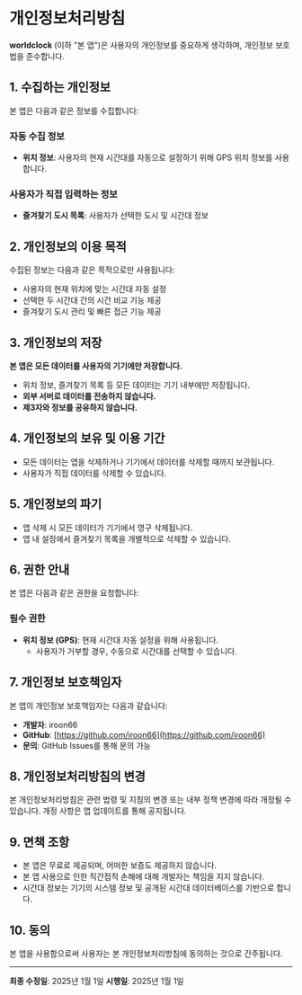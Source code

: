 # 개인정보처리방침

**worldclock** (이하 "본 앱")은 사용자의 개인정보를 중요하게 생각하며, 개인정보 보호법을 준수합니다.

## 1. 수집하는 개인정보

본 앱은 다음과 같은 정보를 수집합니다:

### 자동 수집 정보
- **위치 정보**: 사용자의 현재 시간대를 자동으로 설정하기 위해 GPS 위치 정보를 사용합니다.

### 사용자가 직접 입력하는 정보
- **즐겨찾기 도시 목록**: 사용자가 선택한 도시 및 시간대 정보

## 2. 개인정보의 이용 목적

수집된 정보는 다음과 같은 목적으로만 사용됩니다:

- 사용자의 현재 위치에 맞는 시간대 자동 설정
- 선택한 두 시간대 간의 시간 비교 기능 제공
- 즐겨찾기 도시 관리 및 빠른 접근 기능 제공

## 3. 개인정보의 저장

**본 앱은 모든 데이터를 사용자의 기기에만 저장합니다.**

- 위치 정보, 즐겨찾기 목록 등 모든 데이터는 기기 내부에만 저장됩니다.
- **외부 서버로 데이터를 전송하지 않습니다.**
- **제3자와 정보를 공유하지 않습니다.**

## 4. 개인정보의 보유 및 이용 기간

- 모든 데이터는 앱을 삭제하거나 기기에서 데이터를 삭제할 때까지 보관됩니다.
- 사용자가 직접 데이터를 삭제할 수 있습니다.

## 5. 개인정보의 파기

- 앱 삭제 시 모든 데이터가 기기에서 영구 삭제됩니다.
- 앱 내 설정에서 즐겨찾기 목록을 개별적으로 삭제할 수 있습니다.

## 6. 권한 안내

본 앱은 다음과 같은 권한을 요청합니다:

### 필수 권한
- **위치 정보 (GPS)**: 현재 시간대 자동 설정을 위해 사용됩니다.
  - 사용자가 거부할 경우, 수동으로 시간대를 선택할 수 있습니다.

## 7. 개인정보 보호책임자

본 앱의 개인정보 보호책임자는 다음과 같습니다:

- **개발자**: iroon66
- **GitHub**: [https://github.com/iroon66](https://github.com/iroon66)
- **문의**: GitHub Issues를 통해 문의 가능

## 8. 개인정보처리방침의 변경

본 개인정보처리방침은 관련 법령 및 지침의 변경 또는 내부 정책 변경에 따라 개정될 수 있습니다. 개정 사항은 앱 업데이트를 통해 공지됩니다.

## 9. 면책 조항

- 본 앱은 무료로 제공되며, 어떠한 보증도 제공하지 않습니다.
- 본 앱 사용으로 인한 직간접적 손해에 대해 개발자는 책임을 지지 않습니다.
- 시간대 정보는 기기의 시스템 정보 및 공개된 시간대 데이터베이스를 기반으로 합니다.

## 10. 동의

본 앱을 사용함으로써 사용자는 본 개인정보처리방침에 동의하는 것으로 간주됩니다.

---

**최종 수정일**: 2025년 1월 1일
**시행일**: 2025년 1월 1일

